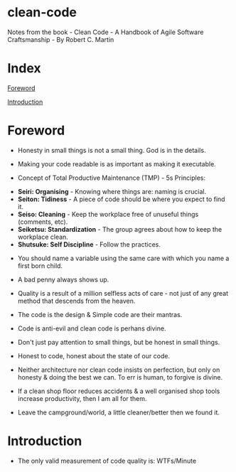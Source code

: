 # clean-code
Notes from the book - Clean Code - A Handbook of Agile Software Craftsmanship - By Robert C. Martin

# Index

[Foreword](#foreword)

[Introduction](#introduction)

# <a name="foreword">Foreword</a>
- Honesty in small things is not a small thing. God is in the details.

- Making your code readable is as important as making it executable.

- Concept of Total Productive Maintenance (TMP) - 5s Principles:

* **Seiri: Organising** - Knowing where things are: naming is crucial.
* **Seiton: Tidiness** - A piece of code should be where you expect to find it.
* **Seiso: Cleaning** - Keep the workplace free of unuseful things (comments, etc).
* **Seiketsu: Standardization** - The group agrees about how to keep the workplace clean.
* **Shutsuke: Self Discipline** - Follow the practices.

- You should name a variable using the same care with which you name a first born child.

- A bad penny always shows up.

- Quality is a result of a million selfless acts of care - not just of any great method that descends from the heaven.

- The code is the design & Simple code are their mantras.

- Code is anti-evil and clean code is perhans divine.

- Don't just pay attention to small things, but be honest in small things.

- Honest to code, honest about the state of our code.

- Neither architecture nor clean code insists on perfection, but only on honesty & doing the best we can. To err is human, to forgive is divine.

- If a clean shop floor reduces accidents & a well organised shop tools increase productivity, then I am all for them.

- Leave the campground/world, a little cleaner/better then we found it.

# <a name="introduction">Introduction</a>
- The only valid measurement of code quality is: WTFs/Minute


